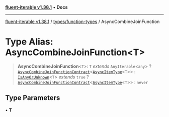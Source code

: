 [**fluent-iterable v1.38.1**](../../../README.md) • **Docs**

***

[fluent-iterable v1.38.1](../../../README.md) / [types/function-types](../README.md) / AsyncCombineJoinFunction

# Type Alias: AsyncCombineJoinFunction\<T\>

> **AsyncCombineJoinFunction**\<`T`\>: `T` *extends* `AnyIterable`\<`any`\> ? [`AsyncCombineJoinFunctionContract`](../interfaces/AsyncCombineJoinFunctionContract.md)\<[`AsyncItemType`](../../type-aliases/AsyncItemType.md)\<`T`\>\> : [`IsAnyOrUnknown`](../../type-aliases/IsAnyOrUnknown.md)\<`T`\> *extends* `true` ? [`AsyncCombineJoinFunctionContract`](../interfaces/AsyncCombineJoinFunctionContract.md)\<[`AsyncItemType`](../../type-aliases/AsyncItemType.md)\<`T`\>\> : `never`

## Type Parameters

• **T**
